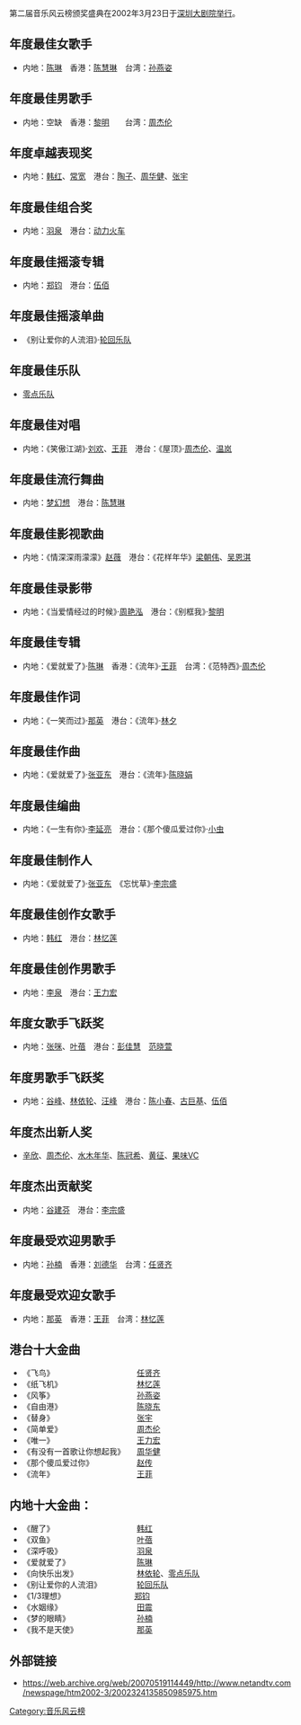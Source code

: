 第二届音乐风云榜颁奖盛典在2002年3月23日于[深圳大剧院举行](https://zh.wikipedia.org/wiki/深圳大剧院 "wikilink")。

## 年度最佳女歌手

  - 内地：[陈琳](https://zh.wikipedia.org/wiki/陈琳 "wikilink")　香港：[陈慧琳](https://zh.wikipedia.org/wiki/陈慧琳 "wikilink")　台湾：[孙燕姿](../Page/孙燕姿.md "wikilink")

## 年度最佳男歌手

  - 内地：空缺　香港：[黎明](../Page/黎明.md "wikilink")　　台湾：[周杰伦](https://zh.wikipedia.org/wiki/周杰伦 "wikilink")

## 年度卓越表现奖

  - 内地：[韩红](../Page/韩红.md "wikilink")、[常宽](../Page/常宽.md "wikilink")　港台：[陶子](https://zh.wikipedia.org/wiki/陶子 "wikilink")、[周华健](../Page/周华健.md "wikilink")、[张宇](https://zh.wikipedia.org/wiki/张宇 "wikilink")

## 年度最佳组合奖

  - 内地：[羽泉](https://zh.wikipedia.org/wiki/羽泉 "wikilink")　港台：[动力火车](https://zh.wikipedia.org/wiki/动力火车 "wikilink")

## 年度最佳摇滚专辑

  - 内地：[郑钧](../Page/郑钧.md "wikilink")　港台：[伍佰](../Page/伍佰.md "wikilink")

## 年度最佳摇滚单曲

  - 《别让爱你的人流泪》·[轮回乐队](https://zh.wikipedia.org/wiki/轮回乐队 "wikilink")

## 年度最佳乐队　

  - [零点乐队](https://zh.wikipedia.org/wiki/零点乐队 "wikilink")

## 年度最佳对唱　

  - 内地：《笑傲江湖》·[刘欢](../Page/刘欢.md "wikilink")、[王菲](../Page/王菲.md "wikilink")　港台：《屋顶》·[周杰伦](https://zh.wikipedia.org/wiki/周杰伦 "wikilink")、[温岚](https://zh.wikipedia.org/wiki/温岚 "wikilink")

## 年度最佳流行舞曲

  - 内地：[梦幻想](https://zh.wikipedia.org/wiki/梦幻想 "wikilink")　港台：[陈慧琳](https://zh.wikipedia.org/wiki/陈慧琳 "wikilink")

## 年度最佳影视歌曲

  - 内地：《情深深雨濛濛》[赵薇](https://zh.wikipedia.org/wiki/赵薇 "wikilink")　港台：《花样年华》[梁朝伟](https://zh.wikipedia.org/wiki/梁朝伟 "wikilink")、[吴恩淇](https://zh.wikipedia.org/wiki/吴恩淇 "wikilink")

## 年度最佳录影带　

  - 内地：《当爱情经过的时候》·[周艳泓](https://zh.wikipedia.org/wiki/周艳泓 "wikilink")　港台：《别框我》·[黎明](../Page/黎明.md "wikilink")

## 年度最佳专辑　

  - 内地：《爱就爱了》·[陈琳](https://zh.wikipedia.org/wiki/陈琳 "wikilink")　香港：《流年》·[王菲](../Page/王菲.md "wikilink")　台湾：《范特西》·[周杰伦](https://zh.wikipedia.org/wiki/周杰伦 "wikilink")

## 年度最佳作词　

  - 内地：《一笑而过》·[那英](../Page/那英.md "wikilink")　港台：《流年》·[林夕](../Page/林夕.md "wikilink")

## 年度最佳作曲　

  - 内地：《爱就爱了》·[张亚东](https://zh.wikipedia.org/wiki/张亚东 "wikilink")　港台：《流年》·[陈晓娟](https://zh.wikipedia.org/wiki/陈晓娟 "wikilink")

## 年度最佳编曲　

  - 内地：《一生有你》·[李延亮](https://zh.wikipedia.org/wiki/李延亮 "wikilink")　港台：《那个傻瓜爱过你》·[小虫](https://zh.wikipedia.org/wiki/小虫 "wikilink")

## 年度最佳制作人　

  - 内地：《爱就爱了》·[张亚东](https://zh.wikipedia.org/wiki/张亚东 "wikilink")　《忘忧草》·[李宗盛](../Page/李宗盛.md "wikilink")

## 年度最佳创作女歌手　

  - 内地：[韩红](../Page/韩红.md "wikilink")　港台：[林忆莲](https://zh.wikipedia.org/wiki/林忆莲 "wikilink")

## 年度最佳创作男歌手　

  - 内地：[李泉](../Page/李泉.md "wikilink")　港台：[王力宏](../Page/王力宏.md "wikilink")

## 年度女歌手飞跃奖　

  - 内地：[张咪](../Page/张咪.md "wikilink")、[叶蓓](../Page/叶蓓.md "wikilink")　港台：[彭佳慧](../Page/彭佳慧.md "wikilink")　[范晓萱](https://zh.wikipedia.org/wiki/范晓萱 "wikilink")

## 年度男歌手飞跃奖　

  - 内地：[谷峰](../Page/谷峰.md "wikilink")、[林依轮](../Page/林依轮.md "wikilink")、[汪峰](../Page/汪峰.md "wikilink")　港台：[陈小春](../Page/陈小春.md "wikilink")、[古巨基](../Page/古巨基.md "wikilink")、[伍佰](../Page/伍佰.md "wikilink")

## 年度杰出新人奖

  - [辛欣](https://zh.wikipedia.org/wiki/辛欣 "wikilink")、[周杰伦](https://zh.wikipedia.org/wiki/周杰伦 "wikilink")、[水木年华](https://zh.wikipedia.org/wiki/水木年华 "wikilink")、[陈冠希](https://zh.wikipedia.org/wiki/陈冠希 "wikilink")、[黄征](../Page/黄征.md "wikilink")、[果味VC](https://zh.wikipedia.org/wiki/果味VC "wikilink")

## 年度杰出贡献奖

  - 内地：[谷建芬](../Page/谷建芬.md "wikilink")　港台：[李宗盛](../Page/李宗盛.md "wikilink")

## 年度最受欢迎男歌手　

  - 内地：[孙楠](../Page/孙楠.md "wikilink")　香港：[刘德华](https://zh.wikipedia.org/wiki/刘德华 "wikilink")　台湾：[任贤齐](https://zh.wikipedia.org/wiki/任贤齐 "wikilink")

## 年度最受欢迎女歌手　

  - 内地：[那英](../Page/那英.md "wikilink")　香港：[王菲](../Page/王菲.md "wikilink")　台湾：[林忆莲](https://zh.wikipedia.org/wiki/林忆莲 "wikilink")

## 港台十大金曲

  - 《飞鸟》　　　　　　　　　　　[任贤齐](https://zh.wikipedia.org/wiki/任贤齐 "wikilink")
  - 《纸飞机》　　　　　　　　　　[林忆莲](https://zh.wikipedia.org/wiki/林忆莲 "wikilink")
  - 《风筝》　　　　　　　　　　　[孙燕姿](../Page/孙燕姿.md "wikilink")
  - 《自由港》　　　　　　　　　　[陈晓东](https://zh.wikipedia.org/wiki/陈晓东 "wikilink")
  - 《替身》　　　　　　　　　　　[张宇](https://zh.wikipedia.org/wiki/张宇 "wikilink")
  - 《简单爱》　　　　　　　　　　[周杰伦](https://zh.wikipedia.org/wiki/周杰伦 "wikilink")
  - 《唯一》　　　　　　　　　　　[王力宏](../Page/王力宏.md "wikilink")
  - 《有没有一首歌让你想起我》　　[周华健](../Page/周华健.md "wikilink")
  - 《那个傻瓜爱过你》　　　　　　[赵传](https://zh.wikipedia.org/wiki/赵传 "wikilink")
  - 《流年》　　　　　　　　　　　[王菲](../Page/王菲.md "wikilink")

## 内地十大金曲：

  - 《醒了》　　　　　　　　　　　[韩红](../Page/韩红.md "wikilink")
  - 《双鱼》　　　　　　　　　　　[叶蓓](../Page/叶蓓.md "wikilink")
  - 《深呼吸》　　　　　　　　　　[羽泉](https://zh.wikipedia.org/wiki/羽泉 "wikilink")
  - 《爱就爱了》　　　　　　　　　[陈琳](https://zh.wikipedia.org/wiki/陈琳 "wikilink")
  - 《向快乐出发》　　　　　　　　[林依轮](../Page/林依轮.md "wikilink")、[零点乐队](https://zh.wikipedia.org/wiki/零点乐队 "wikilink")
  - 《别让爱你的人流泪》　　　　　[轮回乐队](https://zh.wikipedia.org/wiki/轮回乐队 "wikilink")
  - 《1/3理想》　　　　　　　　　 [郑钧](../Page/郑钧.md "wikilink")
  - 《水姻缘》　　　　　　　　　　[田震](../Page/田震.md "wikilink")
  - 《梦的眼睛》　　　　　　　　　[孙楠](../Page/孙楠.md "wikilink")
  - 《我不是天使》　　　　　　　　[那英](../Page/那英.md "wikilink")

## 外部链接

  - <https://web.archive.org/web/20070519114449/http://www.netandtv.com/newspage/htm2002-3/2002324135850985975.htm>

[Category:音乐风云榜](https://zh.wikipedia.org/wiki/Category:音乐风云榜 "wikilink")